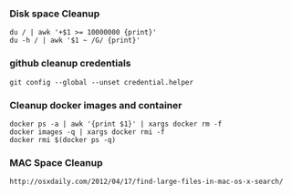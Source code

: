 ### Disk space Cleanup

```
du / | awk '+$1 >= 10000000 {print}'
du -h / | awk '$1 ~ /G/ {print}'
```


### github cleanup credentials

```
git config --global --unset credential.helper
```

### Cleanup docker images and container
```
docker ps -a | awk '{print $1}' | xargs docker rm -f
docker images -q | xargs docker rmi -f
docker rmi $(docker ps -q) 

```
### MAC Space Cleanup

```
http://osxdaily.com/2012/04/17/find-large-files-in-mac-os-x-search/
```
